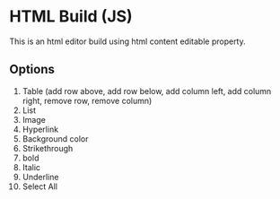 # HTML Build (JS)
This is an html editor build using html content editable property. 

## Options
1)  Table (add row above, add row below, add column left, add column right, remove row, remove column)
2)  List
3)  Image
4)  Hyperlink
5)  Background color
6)  Strikethrough
7)  bold
8)  Italic 
9)  Underline
10) Select All
